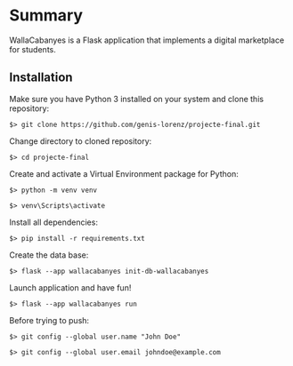 # Summary
WallaCabanyes is a Flask application that implements a digital marketplace for students.

## Installation
Make sure you have Python 3 installed on your system and clone this repository:

`$> git clone https://github.com/genis-lorenz/projecte-final.git`

Change directory to cloned repository:

`$> cd projecte-final`

Create and activate a Virtual Environment package for Python:

`$> python -m venv venv`

`$> venv\Scripts\activate`

Install all dependencies:

`$> pip install -r requirements.txt`

Create the data base:

`$> flask --app wallacabanyes init-db-wallacabanyes`

Launch application and have fun!

`$> flask --app wallacabanyes run`

Before trying to push:

`$> git config --global user.name "John Doe"`

`$> git config --global user.email johndoe@example.com`

